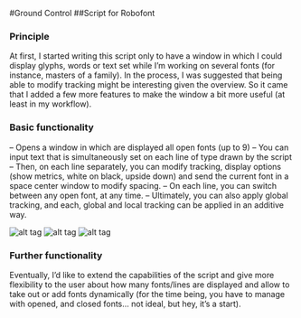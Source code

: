 #Ground Control
##Script for Robofont

### Principle
At first, I started writing this script only to have a window in which I could display glyphs, words or text set while I’m working on several fonts (for instance, masters of a family). In the process, I was suggested that being able to modify tracking might be interesting given the overview. So it came that I added a few more features to make the window a bit more useful (at least in my workflow). 

### Basic functionality
– Opens a window in which are displayed all open fonts (up to 9)
– You can input text that is simultaneously set on each line of type drawn by the script
– Then, on each line separately, you can modify tracking, display options (show metrics, white on black, upside down) and send the current font in a space center window to modify spacing.
– On each line, you can switch between any open font, at any time.
– Ultimately, you can also apply global tracking, and each, global and local tracking can be applied in an additive way.

![alt tag](http://www.akalollip.com/images/github/Ground-Control-1.png)
![alt tag](http://www.akalollip.com/images/github/Ground-Control-2.png)
![alt tag](http://www.akalollip.com/images/github/Ground-Control-3.png)

### Further functionality
Eventually, I’d like to extend the capabilities of the script and give more flexibility to the user about how many fonts/lines are displayed and allow to take out or add fonts dynamically (for the time being, you have to manage with opened, and closed fonts… not ideal, but hey, it’s a start).
